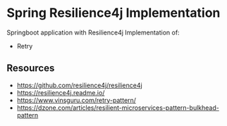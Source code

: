 # Spring Resilience4j Implementation
Springboot application with Resilience4j Implementation of:
- Retry


## Resources
- https://github.com/resilience4j/resilience4j
- https://resilience4j.readme.io/
- https://www.vinsguru.com/retry-pattern/
- https://dzone.com/articles/resilient-microservices-pattern-bulkhead-pattern
